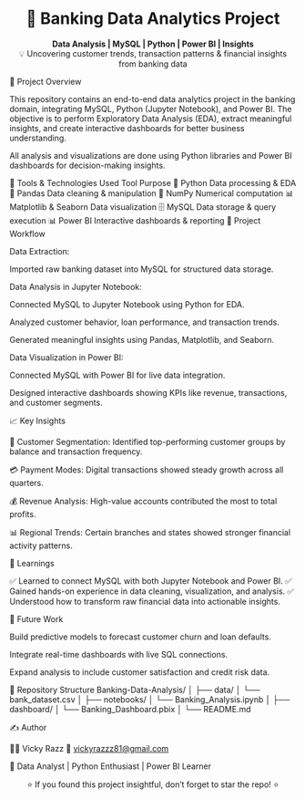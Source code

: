 <h1 align="center">🏦 Banking Data Analytics Project</h1> <p align="center"> <b>Data Analysis | MySQL | Python | Power BI | Insights</b><br> 💡 Uncovering customer trends, transaction patterns & financial insights from banking data </p>
🧩 Project Overview

This repository contains an end-to-end data analytics project in the banking domain, integrating MySQL, Python (Jupyter Notebook), and Power BI.
The objective is to perform Exploratory Data Analysis (EDA), extract meaningful insights, and create interactive dashboards for better business understanding.

All analysis and visualizations are done using Python libraries and Power BI dashboards for decision-making insights.

🧠 Tools & Technologies Used
Tool	Purpose
🐍 Python	Data processing & EDA
🐼 Pandas	Data cleaning & manipulation
🔢 NumPy	Numerical computation
📊 Matplotlib & Seaborn	Data visualization
🗄️ MySQL	Data storage & query execution
📊 Power BI	Interactive dashboards & reporting
📂 Project Workflow

Data Extraction:

Imported raw banking dataset into MySQL for structured data storage.

Data Analysis in Jupyter Notebook:

Connected MySQL to Jupyter Notebook using Python for EDA.

Analyzed customer behavior, loan performance, and transaction trends.

Generated meaningful insights using Pandas, Matplotlib, and Seaborn.

Data Visualization in Power BI:

Connected MySQL with Power BI for live data integration.

Designed interactive dashboards showing KPIs like revenue, transactions, and customer segments.

📈 Key Insights

🧾 Customer Segmentation: Identified top-performing customer groups by balance and transaction frequency.

💳 Payment Modes: Digital transactions showed steady growth across all quarters.

💰 Revenue Analysis: High-value accounts contributed the most to total profits.

📊 Regional Trends: Certain branches and states showed stronger financial activity patterns.

🧠 Learnings

✅ Learned to connect MySQL with both Jupyter Notebook and Power BI.
✅ Gained hands-on experience in data cleaning, visualization, and analysis.
✅ Understood how to transform raw financial data into actionable insights.

🚀 Future Work

Build predictive models to forecast customer churn and loan defaults.

Integrate real-time dashboards with live SQL connections.

Expand analysis to include customer satisfaction and credit risk data.

📁 Repository Structure
Banking-Data-Analysis/
│
├── data/
│   └── bank_dataset.csv
│
├── notebooks/
│   └── Banking_Analysis.ipynb
│
├── dashboard/
│   └── Banking_Dashboard.pbix
│
└── README.md

✍️ Author

👨‍💻 Vicky Razz
📧 vickyrazzz81@gmail.com

📍 Data Analyst | Python Enthusiast | Power BI Learner

<p align="center"> ⭐ If you found this project insightful, don’t forget to star the repo! ⭐ </p>
